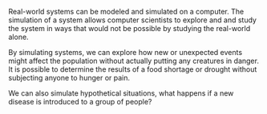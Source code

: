 


Real-world systems can be modeled and simulated on a computer.  The simulation of a system allows computer scientists to explore and and study the system in ways that would not be possible by studying the real-world alone.

By simulating systems, we can explore how new or unexpected events might affect the population without actually putting any creatures in danger.  It is possible to determine the results of a food shortage or drought without subjecting anyone to hunger or pain.

We can also simulate hypothetical situations, what happens if a new disease is introduced to a group of people? 
